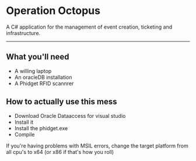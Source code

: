 # Operation  Octopus

A C# application for the management of event creation, ticketing and infrastructure.

------------------------------------

## What you'll need

- A willing laptop
- An oracleDB installation
- A Phidget RFID scannrer

## How to actually use this mess

- Download Oracle Dataaccess for visual studio
- Install it
- Install the phidget.exe
- Compile

If you're having problems with MSIL errors, change the target platform from all cpu's to x64 (or x86 if that's how you roll)